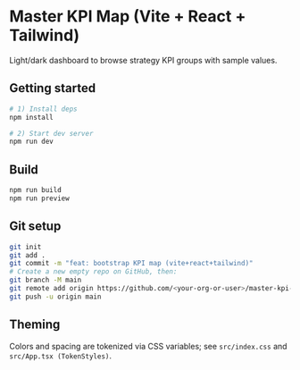 # Master KPI Map (Vite + React + Tailwind)

Light/dark dashboard to browse strategy KPI groups with sample values.

## Getting started

```bash
# 1) Install deps
npm install

# 2) Start dev server
npm run dev
```

## Build

```bash
npm run build
npm run preview
```

## Git setup

```bash
git init
git add .
git commit -m "feat: bootstrap KPI map (vite+react+tailwind)"
# Create a new empty repo on GitHub, then:
git branch -M main
git remote add origin https://github.com/<your-org-or-user>/master-kpi-map.git
git push -u origin main
```

## Theming

Colors and spacing are tokenized via CSS variables; see `src/index.css` and `src/App.tsx (TokenStyles)`.
